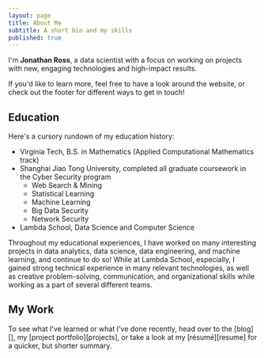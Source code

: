 ```yaml
---
layout: page
title: About Me
subtitle: A short bio and my skills
published: true
---
```

I'm **Jonathan Ross**, a data scientist with a focus on working on projects with new, engaging technologies and high-impact results.

If you'd like to learn more, feel free to have a look around the website, or check out the footer for different ways to get in touch!

## Education

Here's a cursory rundown of my education history:

- Virginia Tech, B.S. in Mathematics (Applied Computational Mathematics track)
- Shanghai Jiao Tong University, completed all graduate coursework in the Cyber Security program
    - Web Search & Mining
    - Statistical Learning
    - Machine Learning
    - Big Data Security
    - Network Security
- Lambda School, Data Science and Computer Science

Throughout my educational experiences, I have worked on many interesting projects in data analytics, data science, data engineering, and machine learning, and continue to do so! While at Lambda School, especially, I gained strong technical experience in many relevant technologies, as well as creative problem-solving, communication, and organizational skills while working as a part of several different teams.

## My Work

To see what I've learned or what I've done recently, head over to the [blog][], my [project portfolio][projects], or take a look at my [résumé][resume] for a quicker, but shorter summary.
